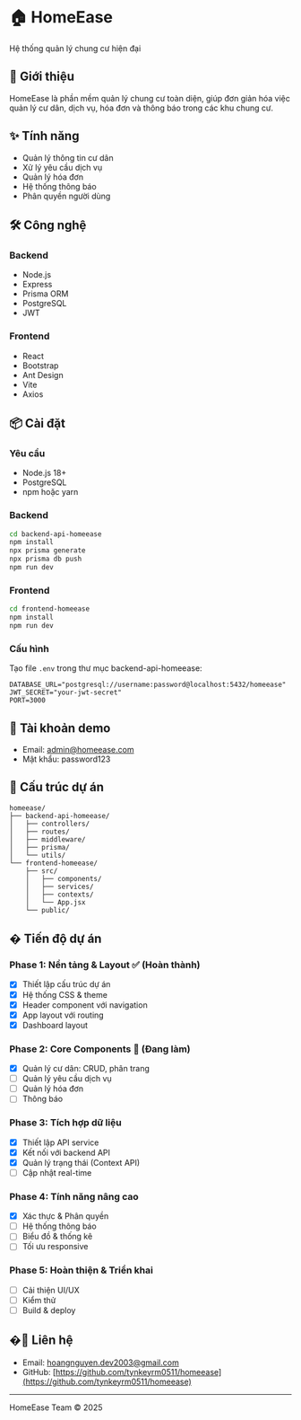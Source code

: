 # 🏠 HomeEase

Hệ thống quản lý chung cư hiện đại

## 📑 Giới thiệu

HomeEase là phần mềm quản lý chung cư toàn diện, giúp đơn giản hóa việc quản lý cư dân, dịch vụ, hóa đơn và thông báo trong các khu chung cư.

## ✨ Tính năng

- Quản lý thông tin cư dân
- Xử lý yêu cầu dịch vụ
- Quản lý hóa đơn
- Hệ thống thông báo
- Phân quyền người dùng

## 🛠️ Công nghệ

### Backend
- Node.js
- Express
- Prisma ORM
- PostgreSQL
- JWT

### Frontend
- React
- Bootstrap
- Ant Design
- Vite
- Axios

## 📦 Cài đặt

### Yêu cầu
- Node.js 18+
- PostgreSQL
- npm hoặc yarn

### Backend
```bash
cd backend-api-homeease
npm install
npx prisma generate
npx prisma db push
npm run dev
```

### Frontend
```bash
cd frontend-homeease
npm install
npm run dev
```

### Cấu hình
Tạo file `.env` trong thư mục backend-api-homeease:
```
DATABASE_URL="postgresql://username:password@localhost:5432/homeease"
JWT_SECRET="your-jwt-secret"
PORT=3000
```

## 👤 Tài khoản demo
- Email: admin@homeease.com
- Mật khẩu: password123

## 📂 Cấu trúc dự án

```
homeease/
├── backend-api-homeease/
│   ├── controllers/
│   ├── routes/
│   ├── middleware/
│   ├── prisma/
│   └── utils/
└── frontend-homeease/
    ├── src/
    │   ├── components/
    │   ├── services/
    │   ├── contexts/
    │   └── App.jsx
    └── public/
```

## � Tiến độ dự án

### Phase 1: Nền tảng & Layout ✅ (Hoàn thành)
- [x] Thiết lập cấu trúc dự án
- [x] Hệ thống CSS & theme
- [x] Header component với navigation
- [x] App layout với routing
- [x] Dashboard layout

### Phase 2: Core Components 🔄 (Đang làm)
- [x] Quản lý cư dân: CRUD, phân trang
- [ ] Quản lý yêu cầu dịch vụ
- [ ] Quản lý hóa đơn
- [ ] Thông báo

### Phase 3: Tích hợp dữ liệu
- [x] Thiết lập API service
- [x] Kết nối với backend API
- [x] Quản lý trạng thái (Context API)
- [ ] Cập nhật real-time

### Phase 4: Tính năng nâng cao
- [x] Xác thực & Phân quyền
- [ ] Hệ thống thông báo
- [ ] Biểu đồ & thống kê
- [ ] Tối ưu responsive

### Phase 5: Hoàn thiện & Triển khai
- [ ] Cải thiện UI/UX
- [ ] Kiểm thử
- [ ] Build & deploy

## �📮 Liên hệ

- Email: hoangnguyen.dev2003@gmail.com
- GitHub: [https://github.com/tynkeyrm0511/homeease](https://github.com/tynkeyrm0511/homeease)

---

HomeEase Team © 2025